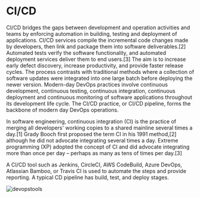 # CI/CD

CI/CD bridges the gaps between development and operation activities and teams by enforcing automation in building, testing and deployment of applications. CI/CD services compile the incremental code changes made by developers, then link and package them into software deliverables.[2] Automated tests verify the software functionality, and automated deployment services deliver them to end users.[3] The aim is to increase early defect discovery, increase productivity, and provide faster release cycles. The process contrasts with traditional methods where a collection of software updates were integrated into one large batch before deploying the newer version. Modern-day DevOps practices involve continuous development, continuous testing, continuous integration, continuous deployment and continuous monitoring of software applications throughout its development life cycle. The CI/CD practice, or CI/CD pipeline, forms the backbone of modern day DevOps operations.

In software engineering, continuous integration (CI) is the practice of merging all developers' working copies to a shared mainline several times a day.[1] Grady Booch first proposed the term CI in his 1991 method,[2] although he did not advocate integrating several times a day. Extreme programming (XP) adopted the concept of CI and did advocate integrating more than once per day – perhaps as many as tens of times per day.[3]


A CI/CD tool such as Jenkins, CircleCI, AWS CodeBuild, Azure DevOps, Atlassian Bamboo, or Travis CI is used to automate the steps and provide reporting. A typical CD pipeline has build, test, and deploy stages.

![devopstools](https://user-images.githubusercontent.com/21187699/150245211-41f6abf1-5cd7-4ee2-b090-9f5ddc04f2fd.png)
